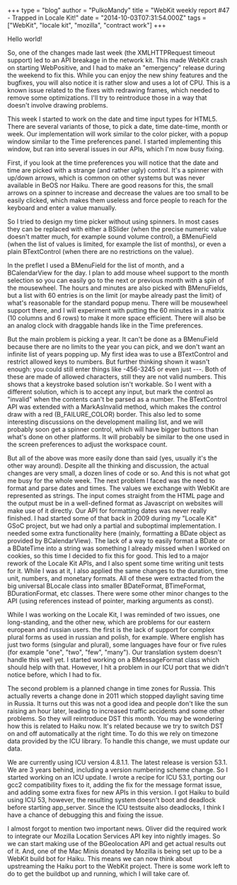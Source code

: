 +++
type = "blog"
author = "PulkoMandy"
title = "WebKit weekly report #47 - Trapped in Locale Kit!"
date = "2014-10-03T07:31:54.000Z"
tags = ["WebKit", "locale kit", "mozilla", "contract work"]
+++

Hello world!

So, one of the changes made last week (the XMLHTTPRequest timeout support) led to an API breakage in the network kit. This made WebKit crash on starting WebPositive, and I had to make an "emergency" release during the weekend to fix this. While you can enjoy the new shiny features and the bugfixes, you will also notice it is rather slow and uses a lot of CPU. This is a known issue related to the fixes with redrawing frames, which needed to remove some optimizations. I'll try to reintroduce those in a way that doesn't involve drawing problems.
<!--break-->
This week I started to work on the date and time input types for HTML5. There are several variants of those, to pick a date, time date-time, month or week. Our implementation will work similar to the color picker, with a popup window similar to the Time preferences panel. I started implementing this window, but ran into several issues in our APIs, which I'm now busy fixing.

First, if you look at the time preferences you will notice that the date and time are picked with a strange (and rather ugly) control. It's a spinner with up/down arrows, which is common on other systems but was never available in BeOS nor Haiku. There are good reasons for this, the small arrows on a spinner to increase and decrease the values are too small to be easily clicked, which makes them useless and force people to reach for the keyboard and enter a value manually.

So I tried to design my time picker without using spinners. In most cases they can be replaced with either a BSlider (when the precise numeric value doesn't matter much, for example sound volume control), a BMenuField (when the list of values is limited, for example the list of months), or even a plain BTextControl (when there are no restrictions on the value).

In the preflet I used a BMenuField for the list of month, and a BCalendarView for the day. I plan to add mouse wheel support to the month selection so you can easily go to the next or previous month with a spin of the mousewheel. The hours and minutes are also picked with BMenuFields, but a list with 60 entries is on the limit (or maybe already past the limit) of what's reasonable for the standard popup menu. There will be mousewheel support there, and I will experiment with putting the 60 minutes in a matrix (10 columns and 6 rows) to make it more space efficient. There will also be an analog clock with draggable hands like in the Time preferences.

But the main problem is picking a year. It can't be done as a BMenuField because there are no limits to the year you can pick, and we don't want an infinite list of years popping up. My first idea was to use a BTextControl and restrict allowed keys to numbers. But further thinking shown it wasn't enough: you could still enter things like -456-3245 or even just ---. Both of these are made of allowed characters, still they are not valid numbers. This shows that a keystroke based solution isn't workable. So I went with a different solution, which is to accept any input, but mark the control as "invalid" when the contents can't be parsed as a number. The BTextControl API was extended with a MarkAsInvalid method, which makes the control draw with a red (B_FAILURE_COLOR) border. This also led to some interesting discussions on the development mailing list, and we will probably soon get a spinner control, which will have bigger buttons than what's done on other platforms. It will probably be similar to the one used in the screen preferences to adjust the workspace count.

But all of the above was more easily done than said (yes, usually it's the other way around). Despite all the thinking and discussion, the actual changes are very small, a dozen lines of code or so. And this is not what got me busy for the whole week. The next problem I faced was the need to format and parse dates and times. The values we exchange with WebKit are represented as strings. The input comes straight from the HTML page and the output must be in a well-defined format as Javascript on websites will make use of it directly. Our API for formatting dates was never really finished. I had started some of that back in 2009 during my "Locale Kit" GSoC project, but we had only a partial and suboptimal implementation. I needed some extra functionality here (mainly, formatting a BDate object as provided by BCalendarView). The lack of a way to easily format a BDate or a BDateTime into a string was something I already missed when I worked on cookies, so this time I decided to fix this for good. This led to a major rework of the Locale Kit APIs, and I also spent some time writing unit tests for it. While I was at it, I also applied the same changes to the duration, time unit, numbers, and monetary formats. All of these were extracted from the big universal BLocale class into smaller BDateFormat, BTimeFormat, BDurationFormat, etc classes. There were some other minor changes to the API (using references instead of pointer, marking arguments as const).

While I was working on the Locale Kit, I was reminded of two issues, one long-standing, and the other new, which are problems for our eastern european and russian users. the first is the lack of support for complex plural forms as used in russian and polish, for example. Where english has just two forms (singular and plural), some languages have four or five rules (for example "one", "two", "few", "many"). Our translation system doesn't handle this well yet. I started working on a BMessageFormat class which should help with that. However, I hit a problem in our ICU port that we didn't notice before, which I had to fix.

The second problem is a planned change in time zones for Russia. This actually reverts a change done in 2011 which stopped daylight saving time in Russia. It turns out this was not a good idea and people don't like the sun raising an hour later, leading to increased traffic accidents and some other problems. So they will reintroduce DST this month. You may be wondering how this is related to Haiku now. It's related because we try to switch DST on and off automatically at the right time. To do this we rely on timezone data provided by the ICU library. To handle this change, we must update our data.

We are currently using ICU version 4.8.1.1. The latest release is version 53.1. We are 3 years behind, including a version numbering scheme change. So I started working on an ICU update. I wrote a recipe for ICU 53.1, porting our gcc2 compatibility fixes to it, adding the fix for the message format issue, and adding some extra fixes for new APIs in this version. I got Haiku to build using ICU 53, however, the resulting system doesn't boot and deadlock before starting app_server. Since the ICU testsuite also deadlocks, I think I have a chance of debugging this and fixing the issue.

I almost forgot to mention two important news. Oliver did the required work to integrate our Mozilla Location Services API key into nightly images. So we can start making use of the BGeolocation API and get actual results out of it. And, one of the Mac Minis donated by Mozilla is being set up to be a WebKit build bot for Haiku. This means we can now think about upstreaming the Haiku port to the WebKit project. There is some work left to do to get the buildbot up and running, which I will take care of.